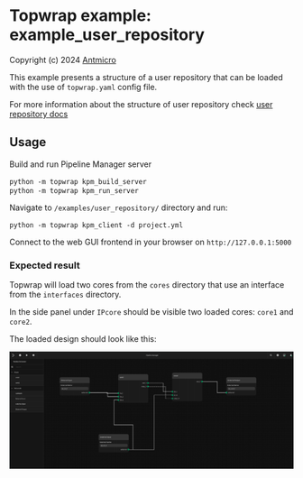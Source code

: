 # Topwrap example: example_user_repository

Copyright (c) 2024 [Antmicro](https://antmicro.com)

This example presents a structure of a user repository that can be loaded with the use of `topwrap.yaml` config file.

For more information about the structure of user repository check [user repository docs](https://antmicro.github.io/topwrap/user_repositories.html)

## Usage

Build and run Pipeline Manager server

```
python -m topwrap kpm_build_server
python -m topwrap kpm_run_server
```

Navigate to `/examples/user_repository/` directory and run:

```
python -m topwrap kpm_client -d project.yml
```

Connect to the web GUI frontend in your browser on `http://127.0.0.1:5000`

### Expected result

Topwrap will load two cores from the `cores` directory that use an interface from the `interfaces` directory.

In the side panel under `IPcore` should be visible two loaded cores: `core1` and `core2`.

The loaded design should look like this:

![KPM design view](kpm_design_view.png)
